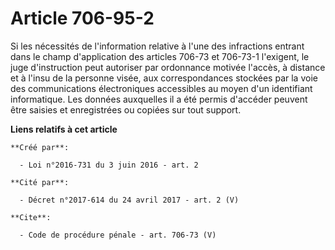 # Article 706-95-2

Si les nécessités de l'information relative à l'une des infractions entrant dans le champ d'application des articles 706-73
et 706-73-1 l'exigent, le juge d'instruction peut autoriser par ordonnance motivée l'accès, à distance et à l'insu de la
personne visée, aux correspondances stockées par la voie des communications électroniques accessibles au moyen d'un
identifiant informatique. Les données auxquelles il a été permis d'accéder peuvent être saisies et enregistrées ou copiées
sur tout support.

**Liens relatifs à cet article**

	**Créé par**:

	  - Loi n°2016-731 du 3 juin 2016 - art. 2

	**Cité par**:

	  - Décret n°2017-614 du 24 avril 2017 - art. 2 (V)

	**Cite**:

	  - Code de procédure pénale - art. 706-73 (V)
